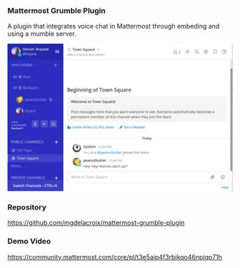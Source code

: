 ### Mattermost Grumble Plugin

A plugin that integrates voice chat in Mattermost through embeding and
using a mumble server.

![](https://github.com/mgdelacroix/mattermost-grumble-plugin/blob/master/mattermost-grumble-plugin.png)

### Repository

https://github.com/mgdelacroix/mattermost-grumble-plugin

### Demo Video

https://community.mattermost.com/core/pl/t3e5aip4f3rbjkqo46npiqp71h
